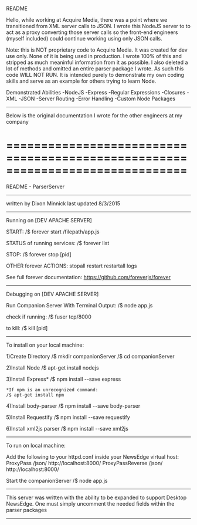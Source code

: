 README

Hello, while working at Acquire Media, there was a point where we transitioned
from XML server calls to JSON. I wrote this NodeJS server to to act as a proxy
converting those server calls so the front-end engineers (myself included)
could continue working using only JSON calls.

Note: this is NOT proprietary code to Acquire Media. It was created for dev use
		only. None of it is being used in production. I wrote 100% of this and
		stripped as much meaninful information from it as possible. I also 
		deleted a lot of methods and omitted an entire parser package I wrote.
		As such this code WILL NOT RUN. It is intended purely to demonstrate 
		my own coding skills and serve as an example for others trying to learn
		Node.

Demonstrated Abilities
	-NodeJS
	-Express
	-Regular Expressions
	-Closures
	-XML
	-JSON
	-Server Routing
	-Error Handling
	-Custom Node Packages

_________________________________________________________________


Below is the original documentation I wrote for the other engineers at my
company

==============================================================================
==============================================================================

README - ParserServer
_________________________________________________________________

written by Dixon Minnick
last updated 8/3/2015
_________________________________________________________________

Running on [DEV APACHE SERVER]

START:
/$ forever start /filepath/app.js

STATUS of running services:
/$ forever list

STOP:
/$ forever stop [pid]

OTHER forever ACTIONS:
stopall
restart
restartall
logs

See full forever documentation:
https://github.com/foreverjs/forever
_________________________________________________________________

Debugging on [DEV APACHE SERVER]

Run Companion Server With Terminal Output:
/$ node app.js

check if running:
/$ fuser tcp/8000

to kill:
/$ kill [pid]
_________________________________________________________________

To install on your local machine:

1)Create Directory
/$ mkdir companionServer
/$ cd companionServer

2)Install Node
/$ apt-get install nodejs

3)Install Express*
/$ npm install --save express

	*If npm is an unrecognized command:
	/$ apt-get install npm

4)Install body-parser
/$ npm install --save body-parser

5)Install Requestify
/$ npm install --save requestify

6)Install xml2js parser
/$ npm install --save xml2js
___________________________________________________________________

To run on local machine:


Add the following to your httpd.conf inside your NewsEdge virtual host:
	ProxyPass /json/ http://localhost:8000/
	ProxyPassReverse /json/ http://localhost:8000/

Start the companionServer
/$ node app.js
___________________________________________________________________

This server was written with the ability to be expanded to support
Desktop NewsEdge. One must simply uncomment the needed fields 
within the parser packages
___________________________________________________________________



